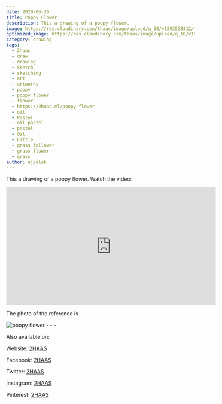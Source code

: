 ```yaml
---
date: 2020-06-30
title: Poppy Flower
description: This a drawing of a poopy flower.
image: https://res.cloudinary.com/thaas/image/upload/q_50/v1593528312/thumb_poopy_flower_fvr7wv.jpg
optimized_image: https://res.cloudinary.com/thaas/image/upload/q_10/v1593528312/thumb_poopy_flower_fvr7wv.jpg
category: drawing
tags:
  - 2haas
  - draw
  - drawing
  - Sketch
  - sketching
  - art
  - artworks
  - poopy
  - poopy flower
  - flower
  - https://2haas.ml/poopy-flower
  - oil
  - Pastel
  - oil pastel
  - pastel
  - Oil
  - Little
  - grass follower
  - grass flower
  - grass
author: ajpalok
---
```


This a drawing of a poopy flower. Watch the video:
<iframe width="560" height="315" src="https://www.youtube-nocookie.com/embed/9HdxSmMryhA" frameborder="0" allow="accelerometer; autoplay; encrypted-media; gyroscope; picture-in-picture" allowfullscreen></iframe>

The photo of the reference is

<img src="https://res.cloudinary.com/thaas/image/upload/v1593528367/poppy-5325623_x8lgzd.jpg" alt="poopy flower">
- - -

Also available on:

Website: [2HAAS](https://2haas.ml/)  

Facebook: [2HAAS](https://facebook.com/2haas)  

Twitter: [2HAAS](https://twitter.com/2haas_ml)  

Instagram: [2HAAS](https://instagram.com/2haas.ml)  

Pinterest: [2HAAS](https://pinterest.com/2haas_ml)  
